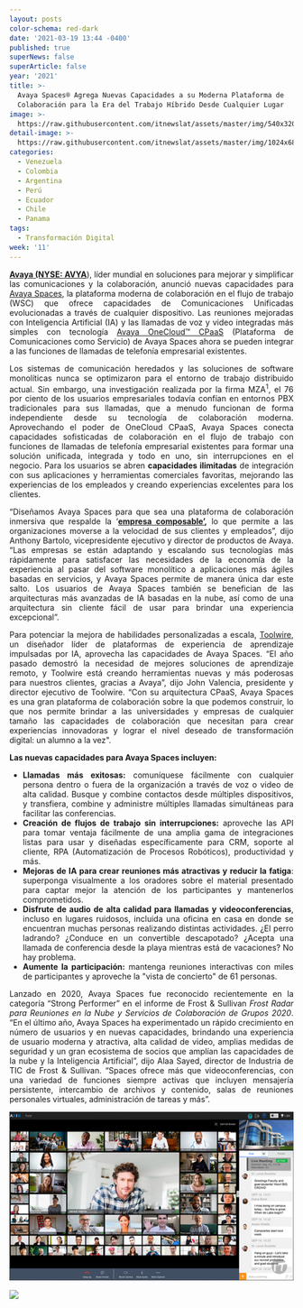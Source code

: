 ```yaml
---
layout: posts
color-schema: red-dark
date: '2021-03-19 13:44 -0400'
published: true
superNews: false
superArticle: false
year: '2021'
title: >-
  Avaya Spaces® Agrega Nuevas Capacidades a su Moderna Plataforma de
  Colaboración para la Era del Trabajo Híbrido Desde Cualquier Lugar
image: >-
  https://raw.githubusercontent.com/itnewslat/assets/master/img/540x320/Avaya-Spaces-p.jpg
detail-image: >-
  https://raw.githubusercontent.com/itnewslat/assets/master/img/1024x680/Avaya-Spaces-g.jpg
categories:
  - Venezuela
  - Colombia
  - Argentina
  - Perú
  - Ecuador
  - Chile
  - Panama
tags:
  - Transformación Digital
week: '11'
---
```

<p style="text-align: justify;"><a href="http://www.avaya.com/es"><strong>Avaya (NYSE: AVYA</strong></a>), líder mundial en soluciones para mejorar y simplificar las comunicaciones y la colaboración, anunció nuevas capacidades para <a href="https://www.avaya.com/es/productos/ucaas/spaces/">Avaya Spaces</a>, la plataforma moderna de colaboración en el flujo de trabajo (WSC) que ofrece capacidades de Comunicaciones Unificadas evolucionadas a través de cualquier dispositivo. Las reuniones mejoradas con Inteligencia Artificial (IA) y las llamadas de voz y video integradas más simples con tecnología <a href="https://www.avaya.com/en/products/cpaas/">Avaya OneCloud™ CPaaS</a> (Plataforma de Comunicaciones como Servicio) de Avaya Spaces ahora se pueden integrar a las funciones de llamadas de telefonía empresarial existentes.</p>
<p style="text-align: justify;">Los sistemas de comunicación heredados y las soluciones de software monolíticas nunca se optimizaron para el entorno de trabajo distribuido actual. Sin embargo, una investigación realizada por la firma MZA<sup>1</sup>, el 76 por ciento de los usuarios empresariales todavía confían en entornos PBX tradicionales para sus llamadas, que a menudo funcionan de forma independiente desde su tecnología de colaboración moderna. Aprovechando el poder de OneCloud CPaaS, Avaya Spaces conecta capacidades sofisticadas de colaboración en el flujo de trabajo con funciones de llamadas de telefonía empresarial existentes para formar una solución unificada, integrada y todo en uno, sin interrupciones en el negocio. Para los usuarios se abren <strong>capacidades ilimitadas</strong> de integración con sus aplicaciones y herramientas comerciales favoritas, mejorando las experiencias de los empleados y creando experiencias excelentes para los clientes.</p>
<p style="text-align: justify;">“Diseñamos Avaya Spaces para que sea una plataforma de colaboración inmersiva que respalde la ‘<a href="https://www.gartner.com/en/conferences/emea/applications-uk/featured-topics/applications?ef_id=Cj0KCQjwi7yCBhDJARIsAMWFScOFH4iZkiv21cAlVY8wdyBOgaKcMTrAuFltNTF6HwZ4CCd2II7OpEQaAuSGEALw_wcB:G:s&amp;utm_source=google&amp;utm_medium=cpc&amp;utm_campaign=EVT_EMEA_2021_APPS24V_CPC_SEM1_DSA&amp;gclid=Cj0KCQjwi7yCBhDJARIsAMWFScOFH4iZkiv21cAlVY8wdyBOgaKcMTrAuFltNTF6HwZ4CCd2II7OpEQaAuSGEALw_wcB"><strong>empresa composable’</strong></a><strong>,</strong> lo que permite a las organizaciones moverse a la velocidad de sus clientes y empleados”, dijo Anthony Bartolo, vicepresidente ejecutivo y director de productos de Avaya. “Las empresas se están adaptando y escalando sus tecnologías más rápidamente para satisfacer las necesidades de la economía de la experiencia al pasar del software monolítico a aplicaciones más ágiles basadas en servicios, y Avaya Spaces permite de manera única dar este salto. Los usuarios de Avaya Spaces también se benefician de las arquitecturas más avanzadas de IA basadas en la nube, así como de una arquitectura sin cliente fácil de usar para brindar una experiencia excepcional”.</p>
<p style="text-align: justify;">Para potenciar la mejora de habilidades personalizadas a escala, <a href="https://www.toolwire.com/">Toolwire</a>, un diseñador líder de plataformas de experiencia de aprendizaje impulsadas por IA, aprovecha las capacidades de Avaya Spaces. “El año pasado demostró la necesidad de mejores soluciones de aprendizaje remoto, y Toolwire está creando herramientas nuevas y más poderosas para nuestros clientes, gracias a Avaya”, dijo John Valencia, presidente y director ejecutivo de Toolwire. “Con su arquitectura CPaaS, Avaya Spaces es una gran plataforma de colaboración sobre la que podemos construir, lo que nos permite brindar a las universidades y empresas de cualquier tamaño las capacidades de colaboración que necesitan para crear experiencias innovadoras y lograr el nivel deseado de transformación digital: un alumno a la vez".</p>
<p style="text-align: justify;"><strong>Las nuevas capacidades para Avaya Spaces incluyen:</strong></p>

<ul style="text-align: justify;">
	<li><strong>Llamadas más exitosas:</strong> comuníquese fácilmente con cualquier persona dentro o fuera de la organización a través de voz o video de alta calidad. Busque y combine contactos desde múltiples dispositivos, y transfiera, combine y administre múltiples llamadas simultáneas para facilitar las conferencias.</li>
	<li><strong>Creación de flujos de trabajo sin interrupciones:</strong> aproveche las API para tomar ventaja fácilmente de una amplia gama de integraciones listas para usar y diseñadas específicamente para CRM, soporte al cliente, RPA (Automatización de Procesos Robóticos), productividad y más.</li>
	<li><strong>Mejoras de IA para crear reuniones más atractivas y reducir la fatiga</strong>: superponga visualmente a los oradores sobre el material presentado para captar mejor la atención de los participantes y mantenerlos comprometidos.</li>
	<li><strong>Disfrute de audio de alta calidad para llamadas y videoconferencias</strong>, incluso en lugares ruidosos, incluida una oficina en casa en donde se encuentran muchas personas realizando distintas actividades. ¿El perro ladrando? ¿Conduce en un convertible descapotado? ¿Acepta una llamada de conferencia desde la playa mientras está de vacaciones? No hay problema.</li>
	<li><strong>Aumente la participación:</strong> mantenga reuniones interactivas con miles de participantes y aproveche la "vista de concierto" de 61 personas.</li>
</ul>
<p style="text-align: justify;">Lanzado en 2020, Avaya Spaces fue reconocido recientemente en la categoría “Strong Performer” en el informe de Frost &amp; Sullivan <em>Frost Radar para Reuniones en la Nube y Servicios de Colaboración de Grupos 2020</em>. “En el último año, Avaya Spaces ha experimentado un rápido crecimiento en número de usuarios y en nuevas capacidades, brindando una experiencia de usuario moderna y atractiva, alta calidad de video, amplias medidas de seguridad y un gran ecosistema de socios que amplían las capacidades de la nube y la Inteligencia Artificial”, dijo Alaa Sayed, director de Industria de TIC de Frost &amp; Sullivan. “Spaces ofrece más que videoconferencias, con una variedad de funciones siempre activas que incluyen mensajería persistente, intercambio de archivos y contenido, salas de reuniones personales virtuales, administración de tareas y más”.</p>

![](https://raw.githubusercontent.com/itnewslat/assets/master/img/540x320/Avaya-Spaces-p.jpg)

<img src="https://tracker.metricool.com/c3po.jpg?hash=56f88a41e39ab42c063cc51676587a04"/>
